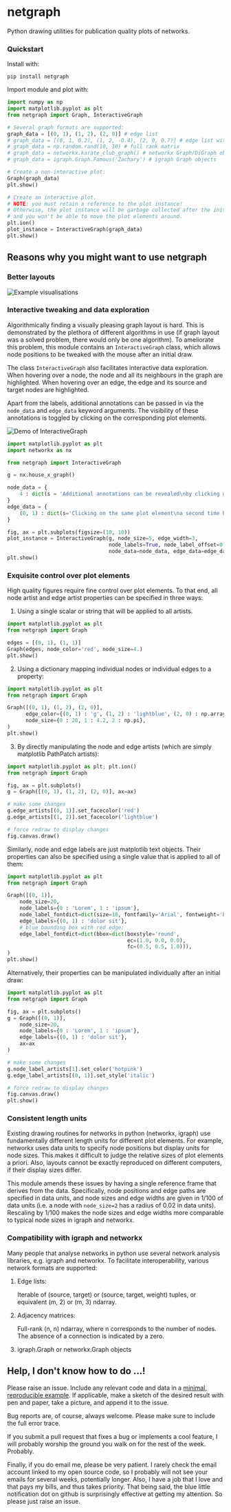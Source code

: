 # netgraph

Python drawing utilities for publication quality plots of networks.


### Quickstart

Install with:

``` shell
pip install netgraph
```

Import module and plot with:

``` python
import numpy as np
import matplotlib.pyplot as plt
from netgraph import Graph, InteractiveGraph

# Several graph formats are supported:
graph_data = [(0, 1), (1, 2), (2, 0)] # edge list
# graph_data = [(0, 1, 0.2), (1, 2, -0.4), (2, 0, 0.7)] # edge list with weights
# graph_data = np.random.rand(10, 10) # full rank matrix
# graph_data = networkx.karate_club_graph() # networkx Graph/DiGraph objects
# graph_data = igraph.Graph.Famous('Zachary') # igraph Graph objects

# Create a non-interactive plot:
Graph(graph_data)
plt.show()

# Create an interactive plot.
# NOTE: you must retain a reference to the plot instance!
# Otherwise, the plot instance will be garbage collected after the initial draw
# and you won't be able to move the plot elements around.
plt.ion()
plot_instance = InteractiveGraph(graph_data)
plt.show()
```

## Reasons why you might want to use netgraph


### Better layouts

![Example visualisations](./figures/gallery_portrait.png)


### Interactive tweaking and data exploration

Algorithmically finding a visually pleasing graph layout is hard.
This is demonstrated by the plethora of different algorithms in use
(if graph layout was a solved problem, there would only be one
algorithm). To ameliorate this problem, this module contains an
`InteractiveGraph` class, which allows node positions to be tweaked
with the mouse after an initial draw.

The class `InteractiveGraph` also facilitates interactive data exploration.
When hovering over a node, the node and all its neighbours in the graph are highlighted.
When hovering over an edge, the edge and its source and target nodes are highlighted.

Apart from the labels, additional annotations can be passed in via the
`node_data` and `edge_data` keyword arguments. The visibility of these
annotations is toggled by clicking on the corresponding plot elements.

![Demo of InteractiveGraph](https://media.giphy.com/media/clrtFvPW1ITjtGyPIU/giphy.gif)


``` python
import matplotlib.pyplot as plt
import networkx as nx

from netgraph import InteractiveGraph

g = nx.house_x_graph()

node_data = {
    4 : dict(s = 'Additional annotations can be revealed\nby clicking on the corresponding plot element.', fontsize=20, backgroundcolor='white')
}
edge_data = {
    (0, 1) : dict(s='Clicking on the same plot element\na second time hides the annotation again.', fontsize=20, backgroundcolor='white')
}

fig, ax = plt.subplots(figsize=(10, 10))
plot_instance = InteractiveGraph(g, node_size=5, edge_width=3,
                                 node_labels=True, node_label_offset=0.08, node_label_fontdict=dict(size=20),
                                 node_data=node_data, edge_data=edge_data, ax=ax)
plt.show()
```


### Exquisite control over plot elements

High quality figures require fine control over plot elements.
To that end, all node artist and edge artist properties can be specified in three ways:

1. Using a single scalar or string that will be applied to all artists.

``` python
import matplotlib.pyplot as plt
from netgraph import Graph

edges = [(0, 1), (1, 1)]
Graph(edges, node_color='red', node_size=4.)
plt.show()
```

2. Using a dictionary mapping individual nodes or individual edges to a property:

``` python
import matplotlib.pyplot as plt
from netgraph import Graph

Graph([(0, 1), (1, 2), (2, 0)],
      edge_color={(0, 1) : 'g', (1, 2) : 'lightblue', (2, 0) : np.array([1, 0, 0])},
      node_size={0 : 20, 1 : 4.2, 2 : np.pi},
)
plt.show()
```

3. By directly manipulating the node and edge artists (which are simply matplotlib PathPatch artists):

``` python
import matplotlib.pyplot as plt; plt.ion()
from netgraph import Graph

fig, ax = plt.subplots()
g = Graph([(0, 1), (1, 2), (2, 0)], ax=ax)

# make some changes
g.edge_artists[(0, 1)].set_facecolor('red')
g.edge_artists[(1, 2)].set_facecolor('lightblue')

# force redraw to display changes
fig.canvas.draw()
```

Similarly, node and edge labels are just matplotlib text objects.
Their properties can also be specified using a single value that is applied to all of them:

``` python
import matplotlib.pyplot as plt
from netgraph import Graph

Graph([(0, 1)],
    node_size=20,
    node_labels={0 : 'Lorem', 1 : 'ipsum'},
    node_label_fontdict=dict(size=18, fontfamily='Arial', fontweight='bold'),
    edge_labels={(0, 1) : 'dolor sit'},
    # blue bounding box with red edge:
    edge_label_fontdict=dict(bbox=dict(boxstyle='round',
                                       ec=(1.0, 0.0, 0.0),
                                       fc=(0.5, 0.5, 1.0))),
)
plt.show()
```

Alternatively, their properties can be manipulated individually after an initial draw:

``` python
import matplotlib.pyplot as plt
from netgraph import Graph

fig, ax = plt.subplots()
g = Graph([(0, 1)],
    node_size=20,
    node_labels={0 : 'Lorem', 1 : 'ipsum'},
    edge_labels={(0, 1) : 'dolor sit'},
    ax=ax
)

# make some changes
g.node_label_artists[1].set_color('hotpink')
g.edge_label_artists[(0, 1)].set_style('italic')

# force redraw to display changes
fig.canvas.draw()
plt.show()
```

### Consistent length units

Existing drawing routines for networks in python (networkx, igraph)
use fundamentally different length units for different plot elements.
For example, networkx uses data units to specify node positions but
display units for node sizes. This makes it difficult to judge the
relative sizes of plot elements a priori. Also, layouts cannot be
exactly reproduced on different computers, if their display sizes
differ.

This module amends these issues by having a single reference frame
that derives from the data. Specifically, node positions and edge
paths are specified in data units, and node sizes and edge widths are
given in 1/100 of data units (i.e. a node with `node_size=2` has a
radius of 0.02 in data units). Rescaling by 1/100 makes the node sizes
and edge widths more comparable to typical node sizes in igraph and
networkx.


### Compatibility with igraph and networkx

Many people that analyse networks in python use several network analysis libraries, e.g. igraph and networkx.
To facilitate interoperability, various network formats are supported:

1. Edge lists:

   Iterable of (source, target) or (source, target, weight) tuples,
   or equivalent (m, 2) or (m, 3) ndarray.

2. Adjacency matrices:

   Full-rank (n, n) ndarray, where n corresponds to the number of nodes.
   The absence of a connection is indicated by a zero.

3. igraph.Graph or networkx.Graph objects


## Help, I don't know how to do ...!

Please raise an issue. Include any relevant code and data in a
[minimal, reproducible
example](https://stackoverflow.com/help/minimal-reproducible-example).
If applicable, make a sketch of the desired result with pen and paper,
take a picture, and append it to the issue.

Bug reports are, of course, always welcome. Please make sure to
include the full error trace.

If you submit a pull request that fixes a bug or implements a
cool feature, I will probably worship the ground you walk on for the
rest of the week. Probably.

Finally, if you do email me, please be very patient. I rarely check
the email account linked to my open source code, so I probably will
not see your emails for several weeks, potentially longer. Also, I have a
job that I love and that pays my bills, and thus takes priority. That
being said, the blue little notification dot on github is surprisingly
effective at getting my attention. So please just raise an issue.
